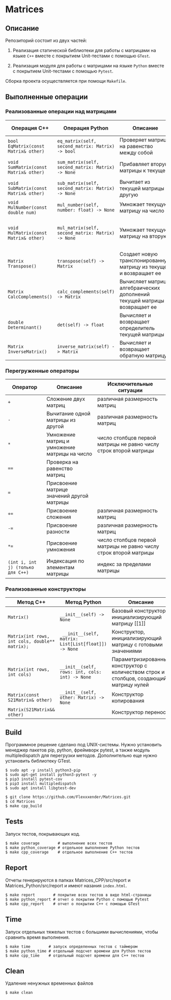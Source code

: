# Matrices

## Описание
Репозиторий состоит из двух частей:
1. Реализация статической библиотеки для работы с матрицами на языке `C++` вместе с покрытием Unit-тестами с помощью `GTest`.

2. Реализация модуля для работы с матрицами на языке `Python` вместе с покрытием Unit-тестами с помощью `Pytest`.

Сборка проекта осуществляется при помощи `Makefile`.


## Выполненные операции

### Реализованные операции над матрицами
| Операция С++   |Операция Python| Описание   | Исключительные ситуации |
| ----------- | ----------- | ----------- |--------- |
| `bool EqMatrix(const Matrix& other)` |`eq_matrix(self, second_matrix: Matrix) -> bool`| Проверяет матрицы на равенство между собой |  |
| `void SumMatrix(const Matrix& other)` |`sum_matrix(self, second_matrix: Matrix) -> None`| Прибавляет вторую матрицы к текущей | различная размерность матриц |
| `void SubMatrix(const Matrix& other)` |`sub_matrix(self, second_matrix: Matrix) -> None`| Вычитает из текущей матрицы другую | различная размерность матриц |
| `void MulNumber(const double num)` |`mul_number(self, number: float) -> None`| Умножает текущую матрицу на число |  |
| `void MulMatrix(const Matrix& other)` |`mul_matrix(self, second_matrix: Matrix) -> None`| Умножает текущую матрицу на вторую | число столбцов первой матрицы не равно числу строк второй матрицы |
| `Matrix Transpose()` |`transpose(self) -> Matrix`| Создает новую транспонированную матрицу из текущей и возвращает ее |  |
| `Matrix CalcComplements()` |`calc_complements(self) -> Matrix`| Вычисляет матрицу алгебраических дополнений текущей матрицы и возвращает ее | матрица не является квадратной |
| `double Determinant()` |`det(self) -> float`| Вычисляет и возвращает определитель текущей матрицы | матрица не является квадратной |
| `Matrix InverseMatrix()` |`inverse_matrix(self) -> Matrix`| Вычисляет и возвращает обратную матрицу | определитель матрицы равен 0 |

### Перегруженные операторы
| Оператор    | Описание   | Исключительные ситуации |
| ----------- | ----------- | ----------- |
| `+`      | Сложение двух матриц  | различная размерность матриц |
| `-`   | Вычитание одной матрицы из другой | различная размерность матриц |
| `*`  | Умножение матриц и умножение матрицы на число | число столбцов первой матрицы не равно числу строк второй матрицы |
| `==`  | Проверка на равенство матриц  | |
| `=`  | Присвоение матрице значений другой матрицы | |
| `+=`  | Присвоение сложения   | различная размерность матриц |
| `-=`  | Присвоение разности  | различная размерность матриц |
| `*=`  | Присвоение умножения  | число столбцов первой матрицы не равно числу строк второй матрицы |
| `(int i, int j) (только для C++)`  | Индексация по элементам матрицы | индекс за пределами матрицы |

### Реализованные конструкторы
| Метод С++   | Метод Python | Описание   |
| ----------- |---------| ----------- |
| `Matrix()` | `__init__(self) -> None` | Базовый конструктор, инициализирующий матрицу [[1]] |  
|`Matrix(int rows, int cols, double** matrix);`|` __init__(self, matrix: List[List[float]]) -> None`| Конструктор, инициализирующий матрицу с готовыми значениями|
| `Matrix(int rows, int cols)` |`__init__(self, rows: int, cols: int) -> None`| Параметризированный конструктор с количеством строк и столбцов, создающий матрицу нулей | 
| `Matrix(const S21Matrix& other)` |`__init__(self, other: Matrix) -> None`| Конструктор копирования |
| `Matrix(S21Matrix&& other)` || Конструктор переноса |


## Build
Программное решение сделано под UNIX-системы. Нужно установить менеджер пакетов pip, python, фреймворк pytest, а также модуль multipledispatch для перегрузки методов. Дополнительно еще нужно установить библиотеку GTest.
```
$ sudo apt -y install python3-pip
$ sudo apt-get install python3-pytest -y
$ pip3 install pytest-cov
$ pip3 install multipledispatch
$ sudo apt install libgtest-dev
```

```
$ git clone https://github.com/Flexxxender/Matrices.git
$ cd Matrices
$ make cpp_build
```

## Tests
Запуск тестов, покрывающих код.
```
$ make coverage        # выполнение всех тестов
$ make python_coverage # отдельное выполнение Python тестов
$ make cpp_coverage    # отдельное выполнение С++ тестов
```

## Report
Отчеты генерируются в папках Matrices_CPP/src/report и Matrices_Python/src/report и имеют назания `index.html`.
```
$ make report        # покрытиe всех тестов в виде html-страницы 
$ make python_report # отчет о покрытии Python с помощью Pytest
$ make cpp_report    # отчет о покрытии C++ с помощью GTest
```

## Time
Запуск отдельных тяжелых тестов с большими вычислениями, чтобы сравнить время выполнения.
```
$ make time        # запуск определенных тестов с таймером
$ make python_time # отдельный подсчет времени для Python тестов
$ make cpp_time    # отдельный подсчет времени для С++ тестов
```

## Clean
Удаление ненужных временных файлов
```
$ make clean      
```